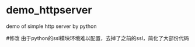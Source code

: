 # demo_httpserver
demo of simple http server by python

#修改
由于python的ssl模块环境难以配置，去掉了之前的ssl，简化了大部份代码
